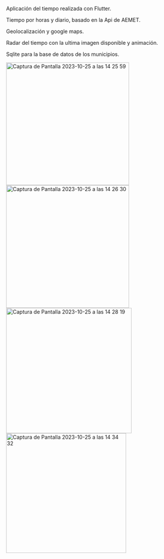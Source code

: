 Aplicación del tiempo realizada con Flutter.

Tiempo por horas y diario, basado en la Api de AEMET.

Geolocalización y google maps.

Radar del tiempo con la ultima imagen disponible y animación.


Sqlite para la base de datos de los municipios.



<img width="333" alt="Captura de Pantalla 2023-10-25 a las 14 25 59" src="https://github.com/Gurfus/radarweather/assets/91260525/c53b42b9-842e-46bf-ae03-bb6972dc77d3">


<img width="333" alt="Captura de Pantalla 2023-10-25 a las 14 26 30" src="https://github.com/Gurfus/radarweather/assets/91260525/8d5d483a-7630-472c-943b-c134f34820f5">


<img width="340" alt="Captura de Pantalla 2023-10-25 a las 14 28 19" src="https://github.com/Gurfus/radarweather/assets/91260525/363e7be4-f4d8-4e8b-ab33-61dc87900dd4">

<img width="325" alt="Captura de Pantalla 2023-10-25 a las 14 34 32" src="https://github.com/Gurfus/radarweather/assets/91260525/4fc44791-554b-4167-86b8-d32feefe00dd">

